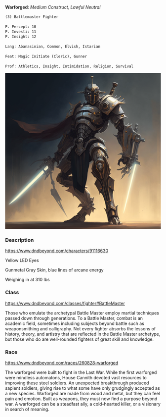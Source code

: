**Warforged**: *Medium Construct, Lawful Neutral*

	(3) Battlemaster Fighter

	P. Percept: 10
	P. Investi: 11
	P. Insight: 12

	Lang: Abanasinian, Common, Elvish, Istarian

	Feat: Magic Initiate (Cleric), Gunner

	Prof: Athletics, Insight, Intimidation, Religion, Survival

![Pobis](attachments/randy_randleson.png)


### Description
https://www.dndbeyond.com/characters/91116630

Yellow LED Eyes

Gunmetal Gray Skin, blue lines of arcane energy 

Weighing in at 310 lbs

### Class 
https://www.dndbeyond.com/classes/fighter#BattleMaster

Those who emulate the archetypal Battle Master employ martial techniques passed down through generations. To a Battle Master, combat is an academic field, sometimes including subjects beyond battle such as weaponsmithing and calligraphy. Not every fighter absorbs the lessons of history, theory, and artistry that are reflected in the Battle Master archetype, but those who do are well-rounded fighters of great skill and knowledge.

### Race
https://www.dndbeyond.com/races/260828-warforged

The warforged were built to fight in the Last War. While the first warforged were mindless automatons, House Cannith devoted vast resources to improving these steel soldiers. An unexpected breakthrough produced sapient soldiers, giving rise to what some have only grudgingly accepted as a new species. Warforged are made from wood and metal, but they can feel pain and emotion. Built as weapons, they must now find a purpose beyond war. A warforged can be a steadfast ally, a cold-hearted killer, or a visionary in search of meaning.